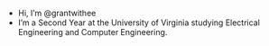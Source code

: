 - Hi, I’m @grantwithee
- I’m a Second Year at the University of Virginia studying Electrical Engineering and Computer Engineering.
